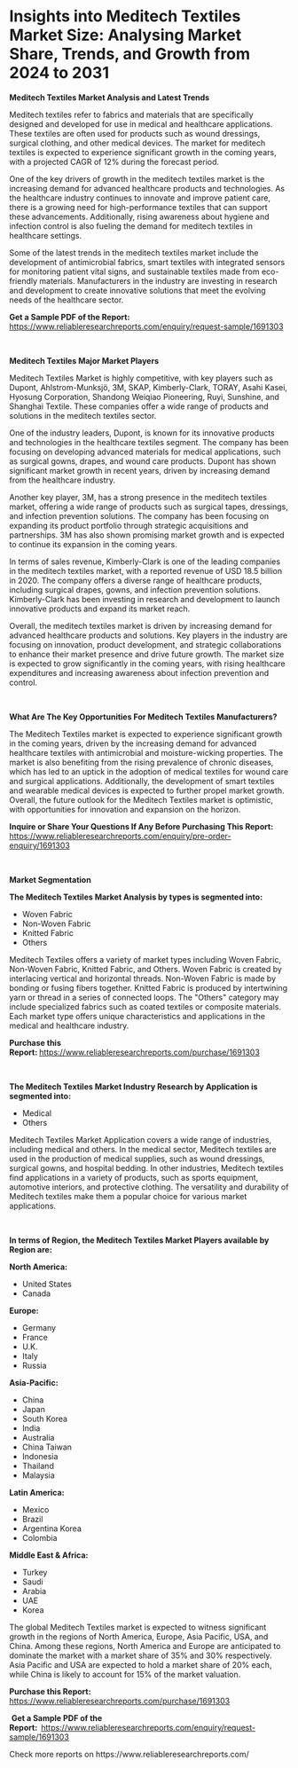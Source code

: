 <p><h1>Insights into Meditech Textiles Market Size: Analysing Market Share, Trends, and Growth from 2024 to 2031</h1></p><p><strong>Meditech Textiles Market Analysis and Latest Trends</strong></p>
<p><p>Meditech textiles refer to fabrics and materials that are specifically designed and developed for use in medical and healthcare applications. These textiles are often used for products such as wound dressings, surgical clothing, and other medical devices. The market for meditech textiles is expected to experience significant growth in the coming years, with a projected CAGR of 12% during the forecast period.</p><p>One of the key drivers of growth in the meditech textiles market is the increasing demand for advanced healthcare products and technologies. As the healthcare industry continues to innovate and improve patient care, there is a growing need for high-performance textiles that can support these advancements. Additionally, rising awareness about hygiene and infection control is also fueling the demand for meditech textiles in healthcare settings.</p><p>Some of the latest trends in the meditech textiles market include the development of antimicrobial fabrics, smart textiles with integrated sensors for monitoring patient vital signs, and sustainable textiles made from eco-friendly materials. Manufacturers in the industry are investing in research and development to create innovative solutions that meet the evolving needs of the healthcare sector.</p></p>
<p><strong>Get a Sample PDF of the Report:&nbsp;</strong> <a href="https://www.reliableresearchreports.com/enquiry/request-sample/1691303">https://www.reliableresearchreports.com/enquiry/request-sample/1691303</a></p>
<p>&nbsp;</p>
<p><strong>Meditech Textiles Major Market Players</strong></p>
<p><p>Meditech Textiles Market is highly competitive, with key players such as Dupont, Ahlstrom-Munksjö, 3M, SKAP, Kimberly-Clark, TORAY, Asahi Kasei, Hyosung Corporation, Shandong Weiqiao Pioneering, Ruyi, Sunshine, and Shanghai Textile. These companies offer a wide range of products and solutions in the meditech textiles sector.</p><p>One of the industry leaders, Dupont, is known for its innovative products and technologies in the healthcare textiles segment. The company has been focusing on developing advanced materials for medical applications, such as surgical gowns, drapes, and wound care products. Dupont has shown significant market growth in recent years, driven by increasing demand from the healthcare industry.</p><p>Another key player, 3M, has a strong presence in the meditech textiles market, offering a wide range of products such as surgical tapes, dressings, and infection prevention solutions. The company has been focusing on expanding its product portfolio through strategic acquisitions and partnerships. 3M has also shown promising market growth and is expected to continue its expansion in the coming years.</p><p>In terms of sales revenue, Kimberly-Clark is one of the leading companies in the meditech textiles market, with a reported revenue of USD 18.5 billion in 2020. The company offers a diverse range of healthcare products, including surgical drapes, gowns, and infection prevention solutions. Kimberly-Clark has been investing in research and development to launch innovative products and expand its market reach.</p><p>Overall, the meditech textiles market is driven by increasing demand for advanced healthcare products and solutions. Key players in the industry are focusing on innovation, product development, and strategic collaborations to enhance their market presence and drive future growth. The market size is expected to grow significantly in the coming years, with rising healthcare expenditures and increasing awareness about infection prevention and control.</p></p>
<p>&nbsp;</p>
<p><strong>What Are The Key Opportunities For Meditech Textiles Manufacturers?</strong></p>
<p><p>The Meditech Textiles market is expected to experience significant growth in the coming years, driven by the increasing demand for advanced healthcare textiles with antimicrobial and moisture-wicking properties. The market is also benefiting from the rising prevalence of chronic diseases, which has led to an uptick in the adoption of medical textiles for wound care and surgical applications. Additionally, the development of smart textiles and wearable medical devices is expected to further propel market growth. Overall, the future outlook for the Meditech Textiles market is optimistic, with opportunities for innovation and expansion on the horizon.</p></p>
<p><strong>Inquire or Share Your Questions If Any Before Purchasing This Report:</strong> <a href="https://www.reliableresearchreports.com/enquiry/pre-order-enquiry/1691303">https://www.reliableresearchreports.com/enquiry/pre-order-enquiry/1691303</a></p>
<p>&nbsp;</p>
<p><strong>Market Segmentation</strong></p>
<p><strong>The Meditech Textiles Market Analysis by types is segmented into:</strong></p>
<p><ul><li>Woven Fabric</li><li>Non-Woven Fabric</li><li>Knitted Fabric</li><li>Others</li></ul></p>
<p><p>Meditech Textiles offers a variety of market types including Woven Fabric, Non-Woven Fabric, Knitted Fabric, and Others. Woven Fabric is created by interlacing vertical and horizontal threads. Non-Woven Fabric is made by bonding or fusing fibers together. Knitted Fabric is produced by intertwining yarn or thread in a series of connected loops. The "Others" category may include specialized fabrics such as coated textiles or composite materials. Each market type offers unique characteristics and applications in the medical and healthcare industry.</p></p>
<p><strong>Purchase this Report:&nbsp;</strong><a href="https://www.reliableresearchreports.com/purchase/1691303">https://www.reliableresearchreports.com/purchase/1691303</a></p>
<p>&nbsp;</p>
<p><strong>The Meditech Textiles Market Industry Research by Application is segmented into:</strong></p>
<p><ul><li>Medical</li><li>Others</li></ul></p>
<p><p>Meditech Textiles Market Application covers a wide range of industries, including medical and others. In the medical sector, Meditech textiles are used in the production of medical supplies, such as wound dressings, surgical gowns, and hospital bedding. In other industries, Meditech textiles find applications in a variety of products, such as sports equipment, automotive interiors, and protective clothing. The versatility and durability of Meditech textiles make them a popular choice for various market applications.</p></p>
<p>&nbsp;</p>
<p><strong>In terms of Region, the Meditech Textiles Market Players available by Region are:</strong></p>
<p>
    <p> <strong> North America: </strong>
        <ul>
            <li>United States</li>
            <li>Canada</li>
        </ul>
        </p> 
    <p> <strong> Europe: </strong>
        <ul>
            <li>Germany</li>
            <li>France</li>
            <li>U.K.</li>
            <li>Italy</li>
            <li>Russia</li>
        </ul>
        </p> 
    <p> <strong> Asia-Pacific: </strong>
        <ul>
            <li>China</li>
            <li>Japan</li>
            <li>South Korea</li>
            <li>India</li>
            <li>Australia</li>
            <li>China Taiwan</li>
            <li>Indonesia</li>
            <li>Thailand</li>
            <li>Malaysia</li>
        </ul>
        </p> 
    <p> <strong> Latin America: </strong>
        <ul>
            <li>Mexico</li>
            <li>Brazil</li>
            <li>Argentina Korea</li>
            <li>Colombia</li>
        </ul>
        </p> 
    <p> <strong> Middle East & Africa: </strong>
        <ul>
            <li>Turkey</li>
            <li>Saudi</li>
            <li>Arabia</li>
            <li>UAE</li>
            <li>Korea</li>
        </ul>
    </p>
    </p>
<p><p>The global Meditech Textiles market is expected to witness significant growth in the regions of North America, Europe, Asia Pacific, USA, and China. Among these regions, North America and Europe are anticipated to dominate the market with a market share of 35% and 30% respectively. Asia Pacific and USA are expected to hold a market share of 20% each, while China is likely to account for 15% of the market valuation.</p></p>
<p><strong>Purchase this Report: </strong><a href="https://www.reliableresearchreports.com/purchase/1691303">https://www.reliableresearchreports.com/purchase/1691303</a></p>
<p>&nbsp;<strong>Get a Sample PDF of the Report:&nbsp;&nbsp;</strong><a href="https://www.reliableresearchreports.com/enquiry/request-sample/1691303">https://www.reliableresearchreports.com/enquiry/request-sample/1691303</a></p>
<p><strong></strong></p>
<p>Check more reports on https://www.reliableresearchreports.com/</p>